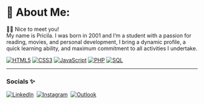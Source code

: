 # 💫 About Me:
👩🏻 Nice to meet you!  
My name is Pricila. I was born in 2001 and I’m a student with a passion for reading, movies, and personal development, I bring a dynamic profile, a quick learning ability, and maximum commitment to all activities I undertake.  

[![HTML5](https://img.shields.io/badge/HTML5-E34F26?style=for-the-badge&logo=html5&logoColor=white)](#)
[![CSS3](https://img.shields.io/badge/CSS3-1572B6?style=for-the-badge&logo=css3&logoColor=white)](#)
[![JavaScript](https://img.shields.io/badge/JavaScript-F7DF1E?style=for-the-badge&logo=javascript&logoColor=black)](#)
[![PHP](https://img.shields.io/badge/PHP-777BB4?style=for-the-badge&logo=php&logoColor=white)](#)
[![SQL](https://img.shields.io/badge/SQL-4479A1?style=for-the-badge&logo=mysql&logoColor=white)](#)

---

### Socials ✨
[![LinkedIn](https://img.shields.io/badge/LinkedIn-0077B5?style=for-the-badge&logo=linkedin&logoColor=white)](https://www.linkedin.com/in/pricilaoliveirarocha/)&nbsp;
[![Instagram](https://img.shields.io/badge/-Instagram-%23E4405F?style=for-the-badge&logo=instagram&logoColor=white)](https://www.instagram.com/pricilaoliveirarocha/)&nbsp;
[![Outlook](https://img.shields.io/badge/Outlook-0078D4?style=for-the-badge&logo=microsoft-outlook&logoColor=white)](mailto:pricilaoliveiras21@outlook.com.br)
